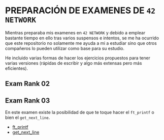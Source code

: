 # PREPARACIÓN DE EXAMENES DE `42 NETWORK`
Mientras preparaba mis examenes en `42 NETWORK` y debido a emplear bastante
tiempo en ello tras varios suspensos e intentos, se me ha ocurrido que este
repositorio no solamente me ayuda a mi a estudiar sino que otros compañeros lo
pueden utilizar como base para su estudio.

He incluido varias formas de hacer los ejercicios propuestos para tener varias
versiones (rápidas de escribir y algo más extensas pero más eficientes).

## Exam Rank 02

## Exam Rank 03
En este examen existe la posibilidad de que te toque hacer el `ft_printf` o bien
el `get_next_line`.
- [ft_printf](./ft_printf/)
- [get_next_line](./get_next_line/)
